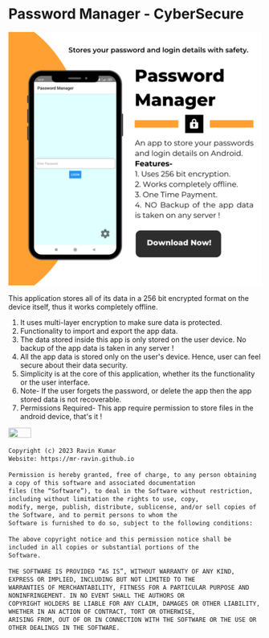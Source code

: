 # Password Manager - CyberSecure

![image](https://github.com/mr-ravin/PasswordManager-Android-App/blob/main/PasswordManager.png?raw=true)

This application stores all of its data in a 256 bit encrypted format on the device itself, thus it works completely offline.

1. It uses multi-layer encryption to make sure data is protected.
2. Functionality to import and export the app data.
3. The data stored inside this app is only stored on the user device. No backup of the app data is taken in any server !
4. All the app data is stored only on the user's device. Hence, user can feel secure about their data security.
5. Simplicity is at the core of this application, whether its the functionality or the user interface.
6. Note- If the user forgets the password, or delete the app then the app stored data is not recoverable.
7. Permissions Required- This app require permission to store files in the android device, that's it !

[<img src="https://play.google.com/intl/en_us/badges/images/generic/en_badge_web_generic.png" width="30%" height="30%" target="_blank">](https://play.google.com/store/apps/details?id=ravin.developer.passwordmanager)


```
Copyright (c) 2023 Ravin Kumar
Website: https://mr-ravin.github.io

Permission is hereby granted, free of charge, to any person obtaining a copy of this software and associated documentation 
files (the “Software”), to deal in the Software without restriction, including without limitation the rights to use, copy, 
modify, merge, publish, distribute, sublicense, and/or sell copies of the Software, and to permit persons to whom the 
Software is furnished to do so, subject to the following conditions:

The above copyright notice and this permission notice shall be included in all copies or substantial portions of the 
Software.

THE SOFTWARE IS PROVIDED “AS IS”, WITHOUT WARRANTY OF ANY KIND, EXPRESS OR IMPLIED, INCLUDING BUT NOT LIMITED TO THE 
WARRANTIES OF MERCHANTABILITY, FITNESS FOR A PARTICULAR PURPOSE AND NONINFRINGEMENT. IN NO EVENT SHALL THE AUTHORS OR 
COPYRIGHT HOLDERS BE LIABLE FOR ANY CLAIM, DAMAGES OR OTHER LIABILITY, WHETHER IN AN ACTION OF CONTRACT, TORT OR OTHERWISE, 
ARISING FROM, OUT OF OR IN CONNECTION WITH THE SOFTWARE OR THE USE OR OTHER DEALINGS IN THE SOFTWARE.
```
